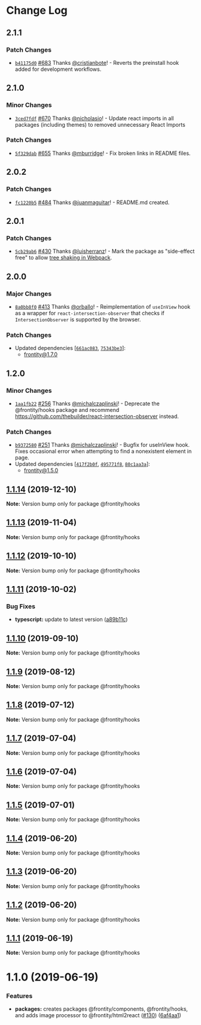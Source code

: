 # Change Log

## 2.1.1

### Patch Changes

- [`b41175d0`](https://github.com/frontity/frontity/commit/b41175d0f5df9ca95fc449ca1a0eca6649f1bccf) [#683](https://github.com/frontity/frontity/pull/683) Thanks [@cristianbote](https://github.com/cristianbote)! - Reverts the preinstall hook added for development workflows.

## 2.1.0

### Minor Changes

- [`3ced7fdf`](https://github.com/frontity/frontity/commit/3ced7fdfd93004c210bb47692ffae265874828e7) [#670](https://github.com/frontity/frontity/pull/670) Thanks [@nicholasio](https://github.com/nicholasio)! - Update react imports in all packages (including themes) to removed unnecessary React Imports

### Patch Changes

- [`5f329dab`](https://github.com/frontity/frontity/commit/5f329dabe9d67d0b3664938865491674ef798433) [#655](https://github.com/frontity/frontity/pull/655) Thanks [@mburridge](https://github.com/mburridge)! - Fix broken links in README files.

## 2.0.2

### Patch Changes

- [`fc1220b5`](https://github.com/frontity/frontity/commit/fc1220b5eb2ae0af933b76cc9fb1a62b83fc7075) [#484](https://github.com/frontity/frontity/pull/484) Thanks [@juanmaguitar](https://github.com/juanmaguitar)! - README.md created.

## 2.0.1

### Patch Changes

- [`5cb29ab6`](https://github.com/frontity/frontity/commit/5cb29ab63ab31872a4d853e5e2fdbdabca974c9f) [#430](https://github.com/frontity/frontity/pull/430) Thanks [@luisherranz](https://github.com/luisherranz)! - Mark the package as "side-effect free" to allow [tree shaking in Webpack](https://webpack.js.org/guides/tree-shaking/).

## 2.0.0

### Major Changes

- [`8a0bb8f0`](https://github.com/frontity/frontity/commit/8a0bb8f03ad70ac6b92be14c2c95dcad2b3ccf75) [#413](https://github.com/frontity/frontity/pull/413) Thanks [@orballo](https://github.com/orballo)! - Reimplementation of `useInView` hook as a wrapper for `react-intersection-observer` that checks if `IntersectionObserver` is supported by the browser.

### Patch Changes

- Updated dependencies [[`661ac083`](https://github.com/frontity/frontity/commit/661ac08316f44172166e79b05b47f0c15a837a9a), [`75343be3`](https://github.com/frontity/frontity/commit/75343be3154dda5b587a3065b225161af96f0488)]:
  - frontity@1.7.0

## 1.2.0

### Minor Changes

- [`1aa1fb22`](https://github.com/frontity/frontity/commit/1aa1fb22e4da9f0c8b00dd08cb364eea31f20a6c) [#256](https://github.com/frontity/frontity/pull/256) Thanks [@michalczaplinski](https://github.com/michalczaplinski)! - Deprecate the @frontity/hooks package and recommend https://github.com/thebuilder/react-intersection-observer instead.

### Patch Changes

- [`b9372580`](https://github.com/frontity/frontity/commit/b937258068c13e97265d96a6239d584673a17fcd) [#251](https://github.com/frontity/frontity/pull/251) Thanks [@michalczaplinski](https://github.com/michalczaplinski)! - Bugfix for useInView hook. Fixes occasional error when attempting to find a nonexistent element in page.
- Updated dependencies [[`417f2b0f`](https://github.com/frontity/frontity/commit/417f2b0f0b6f5626be253eb3f1be2daf257b71ef), [`495771f8`](https://github.com/frontity/frontity/commit/495771f83951f192f92d3162221cedc9b791e399), [`80c1aa3a`](https://github.com/frontity/frontity/commit/80c1aa3aee6cf04f46d6fa1a409abfcae2c511cc)]:
  - frontity@1.5.0

## [1.1.14](https://github.com/frontity/frontity/compare/@frontity/hooks@1.1.13...@frontity/hooks@1.1.14) (2019-12-10)

**Note:** Version bump only for package @frontity/hooks

## [1.1.13](https://github.com/frontity/frontity/compare/@frontity/hooks@1.1.12...@frontity/hooks@1.1.13) (2019-11-04)

**Note:** Version bump only for package @frontity/hooks

## [1.1.12](https://github.com/frontity/frontity/compare/@frontity/hooks@1.1.11...@frontity/hooks@1.1.12) (2019-10-10)

**Note:** Version bump only for package @frontity/hooks

## [1.1.11](https://github.com/frontity/frontity/compare/@frontity/hooks@1.1.10...@frontity/hooks@1.1.11) (2019-10-02)

### Bug Fixes

- **typescript:** update to latest version ([a89b11c](https://github.com/frontity/frontity/commit/a89b11c))

## [1.1.10](https://github.com/frontity/frontity/compare/@frontity/hooks@1.1.9...@frontity/hooks@1.1.10) (2019-09-10)

**Note:** Version bump only for package @frontity/hooks

## [1.1.9](https://github.com/frontity/frontity/compare/@frontity/hooks@1.1.8...@frontity/hooks@1.1.9) (2019-08-12)

**Note:** Version bump only for package @frontity/hooks

## [1.1.8](https://github.com/frontity/frontity/compare/@frontity/hooks@1.1.7...@frontity/hooks@1.1.8) (2019-07-12)

**Note:** Version bump only for package @frontity/hooks

## [1.1.7](https://github.com/frontity/frontity/compare/@frontity/hooks@1.1.6...@frontity/hooks@1.1.7) (2019-07-04)

**Note:** Version bump only for package @frontity/hooks

## [1.1.6](https://github.com/frontity/frontity/compare/@frontity/hooks@1.1.5...@frontity/hooks@1.1.6) (2019-07-04)

**Note:** Version bump only for package @frontity/hooks

## [1.1.5](https://github.com/frontity/frontity/compare/@frontity/hooks@1.1.4...@frontity/hooks@1.1.5) (2019-07-01)

**Note:** Version bump only for package @frontity/hooks

## [1.1.4](https://github.com/frontity/frontity/compare/@frontity/hooks@1.1.3...@frontity/hooks@1.1.4) (2019-06-20)

**Note:** Version bump only for package @frontity/hooks

## [1.1.3](https://github.com/frontity/frontity/compare/@frontity/hooks@1.1.2...@frontity/hooks@1.1.3) (2019-06-20)

**Note:** Version bump only for package @frontity/hooks

## [1.1.2](https://github.com/frontity/frontity/compare/@frontity/hooks@1.1.1...@frontity/hooks@1.1.2) (2019-06-20)

**Note:** Version bump only for package @frontity/hooks

## [1.1.1](https://github.com/frontity/frontity/compare/@frontity/hooks@1.1.0...@frontity/hooks@1.1.1) (2019-06-19)

**Note:** Version bump only for package @frontity/hooks

# 1.1.0 (2019-06-19)

### Features

- **packages:** creates packages @frontity/components, @frontity/hooks, and adds image processor to @frontity/html2react ([#130](https://github.com/frontity/frontity/issues/130)) ([6af4aa1](https://github.com/frontity/frontity/commit/6af4aa1))
